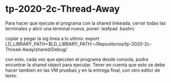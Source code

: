 # tp-2020-2c-Thread-Away

Para hacer que ejecute el programa con la shared linkeada, cerrar todas las terminales y abrir una terminal nueva, poner:
leafpad .bashrc

copiar y pegar la sig linea a lo ultimo: 
export LD_LIBRARY_PATH=$LD_LIBRARY_PATH:~/Repositorios/tp-2020-2c-Thread-Away/shared/Debug/

con esto, cada vez que ejecuten el programa desde consola, podra encontrar la shared object para ejecutar.
Tener en cuenta que esto se debe hacer tambien en las VM pruebas y en la entrega final, con otro editor de texto.
